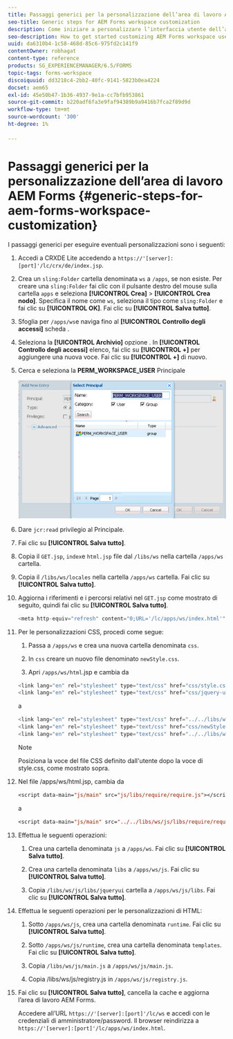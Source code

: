 ```yaml
---
title: Passaggi generici per la personalizzazione dell’area di lavoro AEM Forms
seo-title: Generic steps for AEM Forms workspace customization
description: Come iniziare a personalizzare l’interfaccia utente dell’area di lavoro di AEM Forms.
seo-description: How to get started customizing AEM Forms workspace user interface.
uuid: da6310b4-1c58-468d-85c6-975fd2c141f9
contentOwner: robhagat
content-type: reference
products: SG_EXPERIENCEMANAGER/6.5/FORMS
topic-tags: forms-workspace
discoiquuid: dd3218c4-2bb2-40fc-9141-5823b0ea4224
docset: aem65
exl-id: 45e50b47-1b36-4937-9e1a-cc7bfb953861
source-git-commit: b220adf6fa3e9faf94389b9a9416b7fca2f89d9d
workflow-type: tm+mt
source-wordcount: '300'
ht-degree: 1%

---
```


# Passaggi generici per la personalizzazione dell’area di lavoro AEM Forms {#generic-steps-for-aem-forms-workspace-customization}

I passaggi generici per eseguire eventuali personalizzazioni sono i seguenti:

1. Accedi a CRXDE Lite accedendo a `https://'[server]:[port]'/lc/crx/de/index.jsp`.
1. Crea un `sling:Folder` cartella denominata `ws` a `/apps`, se non esiste. Per creare una `sling:Folder` fai clic con il pulsante destro del mouse sulla cartella `apps` e seleziona **[!UICONTROL Crea]** > **[!UICONTROL Crea nodo]**. Specifica il nome come `ws`, seleziona il tipo come `sling:Folder` e fai clic su **[!UICONTROL OK]**. Fai clic su **[!UICONTROL Salva tutto]**.
1. Sfoglia per `/apps/ws`e naviga fino al **[!UICONTROL Controllo degli accessi]** scheda .
1. Seleziona la **[!UICONTROL Archivio]** opzione . In **[!UICONTROL Controllo degli accessi]** elenco, fai clic su **[!UICONTROL +]** per aggiungere una nuova voce. Fai clic su **[!UICONTROL +]** di nuovo.
1. Cerca e seleziona la **PERM_WORKSPACE_USER** Principale

   ![Selezionare l&#39;entità PERM_WORKSPACE_USER come parte dei passaggi generici per personalizzare HTML Workspace](assets/perm_workspace_user.png)

1. Dare `jcr:read` privilegio al Principale.
1. Fai clic su **[!UICONTROL Salva tutto]**.
1. Copia il `GET.jsp`, `index`e `html.jsp` file dal `/libs/ws` nella cartella `/apps/ws` cartella.
1. Copia il `/libs/ws/locales` nella cartella `/apps/ws` cartella. Fai clic su **[!UICONTROL Salva tutto]**.
1. Aggiorna i riferimenti e i percorsi relativi nel `GET.jsp` come mostrato di seguito, quindi fai clic su **[!UICONTROL Salva tutto]**.

   ```javascript
   <meta http-equiv="refresh" content="0;URL='/lc/apps/ws/index.html'" />
   ```

1. Per le personalizzazioni CSS, procedi come segue:

   1. Passa a `/apps/ws` e crea una nuova cartella denominata `css`.

   1. In `css` creare un nuovo file denominato `newStyle.css`.

   1. Apri `/apps/ws/html`.jsp e cambia da

   ```javascript
   <link lang="en" rel="stylesheet" type="text/css" href="css/style.css" />
   <link lang="en" rel="stylesheet" type="text/css" href="css/jquery-ui.css"/>
   ```

   a

   ```javascript
   <link lang="en" rel="stylesheet" type="text/css" href="../../libs/ws/css/style.css" />
   <link lang="en" rel="stylesheet" type="text/css" href="css/newStyle.css" />
   <link lang="en" rel="stylesheet" type="text/css" href="../../libs/ws/css/jquery-ui.css"/>
   ```

   >[!NOTE]
   >
   >Posiziona la voce del file CSS definito dall&#39;utente dopo la voce di style.css, come mostrato sopra.

1. Nel file /apps/ws/html.jsp, cambia da

   ```jsp
   <script data-main="js/main" src="js/libs/require/require.js"></script>
   ```

   a

   ```jsp
   <script data-main="js/main" src="../../libs/ws/js/libs/require/require.js"></script>
   ```

1. Effettua le seguenti operazioni:

   1. Crea una cartella denominata `js` a `/apps/ws`. Fai clic su **[!UICONTROL Salva tutto]**.

   1. Crea una cartella denominata `libs` a `/apps/ws/js`. Fai clic su **[!UICONTROL Salva tutto]**.

   1. Copia `/libs/ws/js/libs/jqueryui` cartella a `/apps/ws/js/libs`. Fai clic su **[!UICONTROL Salva tutto]**.

1. Effettua le seguenti operazioni per le personalizzazioni di HTML:

   1. Sotto `/apps/ws/js`, crea una cartella denominata `runtime`. Fai clic su **[!UICONTROL Salva tutto]**.

   1. Sotto `/apps/ws/js/runtime`, crea una cartella denominata `templates`. Fai clic su **[!UICONTROL Salva tutto]**.

   1. Copia `/libs/ws/js/main.js` a `/apps/ws/js/main.js`.

   1. Copia /libs/ws/js/registry.js in `/apps/ws/js/registry.js`.

1. Fai clic su **[!UICONTROL Salva tutto]**, cancella la cache e aggiorna l’area di lavoro AEM Forms.

   Accedere all’URL `https://'[server]:[port]'/lc/ws` e accedi con le credenziali di amministratore/password. Il browser reindirizza a `https://'[server]:[port]'/lc/apps/ws/index.html`.
